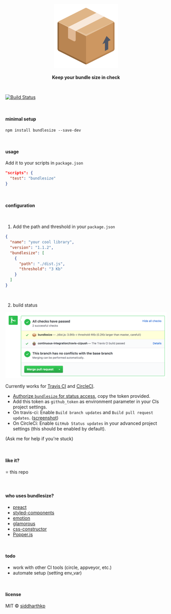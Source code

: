 <p align="center">
  <img src="https://raw.githubusercontent.com/siddharthkp/bundlesize/master/art/logo.png" height="200px"/>
  <br><br>
  <b>Keep your bundle size in check</b>
  <br>
</p>

&nbsp;

[![Build Status](https://travis-ci.org/siddharthkp/bundlesize.svg?branch=master)](https://travis-ci.org/siddharthkp/bundlesize)

&nbsp;

#### minimal setup
```
npm install bundlesize --save-dev
```

&nbsp;

#### usage


Add it to your scripts in `package.json`

```json
"scripts": {
  "test": "bundlesize"
}
```

&nbsp;

#### configuration

&nbsp;

1) Add the path and threshold in your `package.json`


```json
{
  "name": "your cool library",
  "version": "1.1.2",
  "bundlesize": [
    {
      "path": "./dist.js",
      "threshold": "3 Kb"
    }
  ]
}
```

&nbsp;

2) build status

![build status](https://raw.githubusercontent.com/siddharthkp/bundlesize/master/art/status.png)

Currently works for [Travis CI](https://travis-ci.org) and [CircleCI](https://circleci.com/).

- [Authorize `bundlesize` for status access](https://github.com/login/oauth/authorize?scope=repo%3Astatus&client_id=6756cb03a8d6528aca5a), copy the token provided.
- Add this token as `github_token` as environment parameter in your CIs project settings.
- On travis-ci: Enable `Build branch updates` and `Build pull request updates`. ([screenshot](https://raw.githubusercontent.com/siddharthkp/bundlesize/master/art/travis.png))
- On CircleCi: Enable `GitHub Status updates` in your advanced project settings (this should be enabled by default).

(Ask me for help if you're stuck)


&nbsp;

#### like it?

:star: this repo

&nbsp;

#### who uses bundlesize?

- [preact](https://github.com/developit/preact)
- [styled-components](https://github.com/styled-components/styled-components)
- [emotion](https://github.com/tkh44/emotion)
- [glamorous](https://github.com/paypal/glamorous)
- [css-constructor](https://github.com/siddharthkp/css-constructor)
- [Popper.js](https://github.com/FezVrasta/popper.js)

&nbsp;

#### todo

- work with other CI tools (circle, appveyor, etc.)
- automate setup (setting env_var)

&nbsp;

#### license

MIT © [siddharthkp](https://github.com/siddharthkp)
